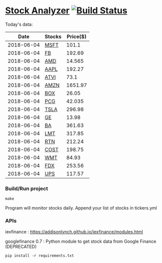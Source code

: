 # [Stock Analyzer](https://ogoyal.github.io/StockAnalyzer/) [![Build Status](https://travis-ci.org/ogoyal/StockAnalyzer.svg?branch=master)](https://travis-ci.org/ogoyal/StockAnalyzer)

Today's data:

| Date| Stocks| Price($) | 
| --- | --- | ---  | 
| 2018-06-04| [MSFT](https://plot.ly/~ogoyal/2)| 101.1 | 
| 2018-06-04| [FB](https://plot.ly/~ogoyal/4)| 192.69 | 
| 2018-06-04| [AMD](https://plot.ly/~ogoyal/6)| 14.565 | 
| 2018-06-04| [AAPL](https://plot.ly/~ogoyal/8)| 192.27 | 
| 2018-06-04| [ATVI](https://plot.ly/~ogoyal/10)| 73.1 | 
| 2018-06-04| [AMZN](https://plot.ly/~ogoyal/12)| 1651.97 | 
| 2018-06-04| [BOX](https://plot.ly/~ogoyal/14)| 26.05 | 
| 2018-06-04| [PCG](https://plot.ly/~ogoyal/16)| 42.035 | 
| 2018-06-04| [TSLA](https://plot.ly/~ogoyal/18)| 296.98 | 
| 2018-06-04| [GE](https://plot.ly/~ogoyal/20)| 13.98 | 
| 2018-06-04| [BA](https://plot.ly/~ogoyal/22)| 361.63 | 
| 2018-06-04| [LMT](https://plot.ly/~ogoyal/24)| 317.85 | 
| 2018-06-04| [RTN](https://plot.ly/~ogoyal/26)| 212.24 | 
| 2018-06-04| [COST](https://plot.ly/~ogoyal/28)| 198.75 | 
| 2018-06-04| [WMT](https://plot.ly/~ogoyal/30)| 84.93 | 
| 2018-06-04| [FDX](https://plot.ly/~ogoyal/32)| 253.56 | 
| 2018-06-04| [UPS](https://plot.ly/~ogoyal/34)| 117.57 | 

### Build/Run project

```
make
```

Program will monitor stocks daily. Append your list of stocks in tickers.yml

### APIs
iexfinance : https://addisonlynch.github.io/iexfinance/modules.html

googlefinance 0.7 : Python module to get stock data from Google Finance (DEPRECATED)

```
pip install -r requirements.txt
```
